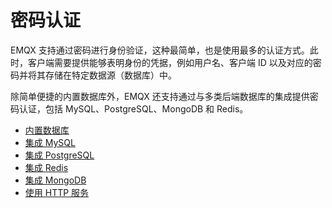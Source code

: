 # 密码认证

EMQX 支持通过密码进行身份验证，这种最简单，也是使用最多的认证方式。此时，客户端需要提供能够表明身份的凭据，例如用户名、客户端 ID 以及对应的密码并将其存储在特定数据源（数据库）中。

除简单便捷的内置数据库外，EMQX 还支持通过与多类后端数据库的集成提供密码认证，包括 MySQL、PostgreSQL、MongoDB 和 Redis。

- [内置数据库](./mnesia.md)
- [集成 MySQL](./mysql.md)
- [集成 PostgreSQL](./postgresql.md)
- [集成 Redis](./redis.md)
- [集成 MongoDB](./mongodb.md)
- [使用 HTTP 服务](./http.md)
